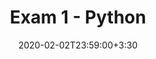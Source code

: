 ---
type: assignment
date: 2020-02-02T23:59:00+3:30
title: Exam 1 - Python
pdf: /static_files/exams/Exam1.pdf
attachment: /static_files/exams/Exam1.zip
solutions: /static_files/exams/Exam1-Solution.zip
video: https://drive.iust.ac.ir/index.php/s/Xu0ZXbjx5bsakKV/download?path=%2FVideos&files=Exam1Solution.mp4
due: 2020-02-02T23:59:00+3:30
---